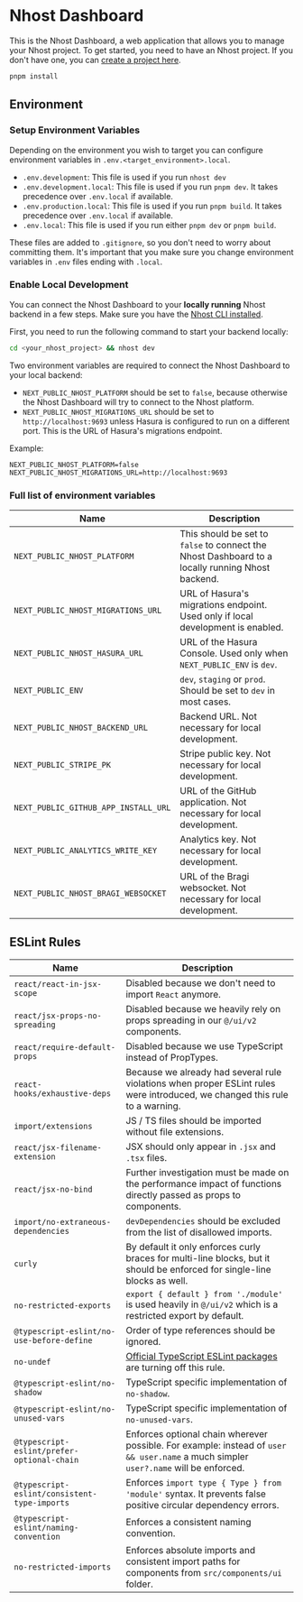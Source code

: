 # Nhost Dashboard

This is the Nhost Dashboard, a web application that allows you to manage your Nhost project.
To get started, you need to have an Nhost project. If you don't have one, you can [create a project here](https://app.nhost.io).

```bash
pnpm install
```

## Environment

### Setup Environment Variables

Depending on the environment you wish to target you can configure environment variables in `.env.<target_environment>.local`.

- `.env.development`: This file is used if you run `nhost dev`
- `.env.development.local`: This file is used if you run `pnpm dev`. It takes precedence over `.env.local` if available.
- `.env.production.local`: This file is used if you run `pnpm build`. It takes precedence over `.env.local` if available.
- `.env.local`: This file is used if you run either `pnpm dev` or `pnpm build`.

These files are added to `.gitignore`, so you don't need to worry about committing them. It's important that you make sure you change environment variables in `.env` files ending with `.local`.

### Enable Local Development

You can connect the Nhost Dashboard to your **locally running** Nhost backend in a few steps. Make sure you have the [Nhost CLI installed](https://docs.nhost.io/platform/cli#installation).

First, you need to run the following command to start your backend locally:

```bash
cd <your_nhost_project> && nhost dev
```

Two environment variables are required to connect the Nhost Dashboard to your local backend:

- `NEXT_PUBLIC_NHOST_PLATFORM` should be set to `false`, because otherwise the Nhost Dashboard will try to connect to the Nhost platform.
- `NEXT_PUBLIC_NHOST_MIGRATIONS_URL` should be set to `http://localhost:9693` unless Hasura is configured to run on a different port. This is the URL of Hasura's migrations endpoint.

Example:

```
NEXT_PUBLIC_NHOST_PLATFORM=false
NEXT_PUBLIC_NHOST_MIGRATIONS_URL=http://localhost:9693
```

### Full list of environment variables

| Name                                 | Description                                                                                      |
| ------------------------------------ | ------------------------------------------------------------------------------------------------ |
| `NEXT_PUBLIC_NHOST_PLATFORM`         | This should be set to `false` to connect the Nhost Dashboard to a locally running Nhost backend. |
| `NEXT_PUBLIC_NHOST_MIGRATIONS_URL`   | URL of Hasura's migrations endpoint. Used only if local development is enabled.                  |
| `NEXT_PUBLIC_NHOST_HASURA_URL`       | URL of the Hasura Console. Used only when `NEXT_PUBLIC_ENV` is `dev`.                            |
| `NEXT_PUBLIC_ENV`                    | `dev`, `staging` or `prod`. Should be set to `dev` in most cases.                                |
| `NEXT_PUBLIC_NHOST_BACKEND_URL`      | Backend URL. Not necessary for local development.                                                |
| `NEXT_PUBLIC_STRIPE_PK`              | Stripe public key. Not necessary for local development.                                          |
| `NEXT_PUBLIC_GITHUB_APP_INSTALL_URL` | URL of the GitHub application. Not necessary for local development.                              |
| `NEXT_PUBLIC_ANALYTICS_WRITE_KEY`    | Analytics key. Not necessary for local development.                                              |
| `NEXT_PUBLIC_NHOST_BRAGI_WEBSOCKET`  | URL of the Bragi websocket. Not necessary for local development.                                 |

## ESLint Rules

| Name                                         | Description                                                                                                                                                  |
| -------------------------------------------- | ------------------------------------------------------------------------------------------------------------------------------------------------------------ |
| `react/react-in-jsx-scope`                   | Disabled because we don't need to import `React` anymore.                                                                                                    |
| `react/jsx-props-no-spreading`               | Disabled because we heavily rely on props spreading in our `@/ui/v2` components.                                                                             |
| `react/require-default-props`                | Disabled because we use TypeScript instead of PropTypes.                                                                                                     |
| `react-hooks/exhaustive-deps`                | Because we already had several rule violations when proper ESLint rules were introduced, we changed this rule to a warning.                                  |
| `import/extensions`                          | JS / TS files should be imported without file extensions.                                                                                                    |
| `react/jsx-filename-extension`               | JSX should only appear in `.jsx` and `.tsx` files.                                                                                                           |
| `react/jsx-no-bind`                          | Further investigation must be made on the performance impact of functions directly passed as props to components.                                            |
| `import/no-extraneous-dependencies`          | `devDependencies` should be excluded from the list of disallowed imports.                                                                                    |
| `curly`                                      | By default it only enforces curly braces for multi-line blocks, but it should be enforced for single-line blocks as well.                                    |
| `no-restricted-exports`                      | `export { default } from './module'` is used heavily in `@/ui/v2` which is a restricted export by default.                                                   |
| `@typescript-eslint/no-use-before-define`    | Order of type references should be ignored.                                                                                                                  |
| `no-undef`                                   | [Official TypeScript ESLint packages](https://github.com/typescript-eslint/typescript-eslint/issues/4671#issuecomment-1065948494) are turning off this rule. |
| `@typescript-eslint/no-shadow`               | TypeScript specific implementation of `no-shadow`.                                                                                                           |
| `@typescript-eslint/no-unused-vars`          | TypeScript specific implementation of `no-unused-vars`.                                                                                                      |
| `@typescript-eslint/prefer-optional-chain`   | Enforces optional chain wherever possible. For example: instead of `user && user.name` a much simpler `user?.name` will be enforced.                         |
| `@typescript-eslint/consistent-type-imports` | Enforces `import type { Type } from 'module'` syntax. It prevents false positive circular dependency errors.                                                 |
| `@typescript-eslint/naming-convention`       | Enforces a consistent naming convention.                                                                                                                     |
| `no-restricted-imports`                      | Enforces absolute imports and consistent import paths for components from `src/components/ui` folder.                                                        |
